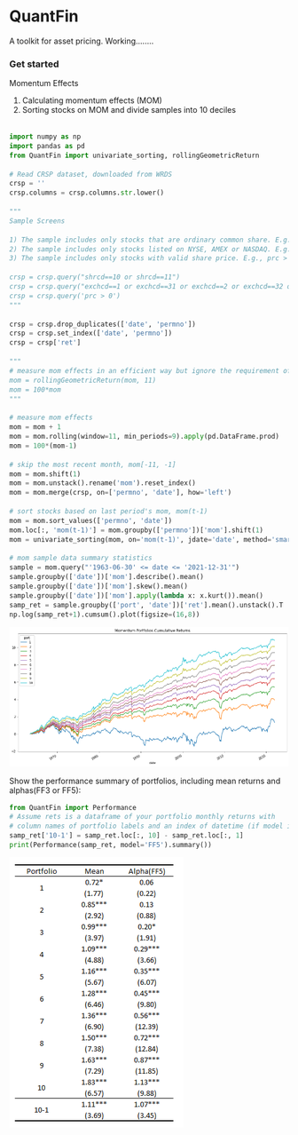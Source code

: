 # QuantFin
A toolkit for asset pricing.
Working........


### Get started

Momentum Effects

1) Calculating momentum effects (MOM)
2) Sorting stocks on MOM and divide samples into 10 deciles

```Python

import numpy as np
import pandas as pd
from QuantFin import univariate_sorting, rollingGeometricReturn

# Read CRSP dataset, downloaded from WRDS
crsp = ''
crsp.columns = crsp.columns.str.lower()

"""
Sample Screens

1) The sample includes only stocks that are ordinary common share. E.g., shrcd == 10 or 11.
2) The sample includes only stocks listed on NYSE, AMEX or NASDAQ. E.g., exchcd is 1,2,3,31,32 or 33.
3) The sample includes only stocks with valid share price. E.g., prc > 0.

crsp = crsp.query("shrcd==10 or shrcd==11")
crsp = crsp.query("exchcd==1 or exchcd==31 or exchcd==2 or exchcd==32 or exchcd==3 or exchcd==33")
crsp = crsp.query('prc > 0')
"""

crsp = crsp.drop_duplicates(['date', 'permno'])
crsp = crsp.set_index(['date', 'permno'])
crsp = crsp['ret']

"""
# measure mom effects in an efficient way but ignore the requirement of minimum observations
mom = rollingGeometricReturn(mom, 11)
mom = 100*mom
"""

# measure mom effects
mom = mom + 1
mom = mom.rolling(window=11, min_periods=9).apply(pd.DataFrame.prod)
mom = 100*(mom-1)

# skip the most recent month, mom[-11, -1]
mom = mom.shift(1) 
mom = mom.unstack().rename('mom').reset_index()
mom = mom.merge(crsp, on=['permno', 'date'], how='left')

# sort stocks based on last period's mom, mom(t-1)
mom = mom.sort_values(['permno', 'date'])
mom.loc[:, 'mom(t-1)'] = mom.groupby(['permno'])['mom'].shift(1)
mom = univariate_sorting(mom, on='mom(t-1)', jdate='date', method='smart', label='port')

# mom sample data summary statistics
sample = mom.query("'1963-06-30' <= date <= '2021-12-31'")
sample.groupby(['date'])['mom'].describe().mean()
sample.groupby(['date'])['mom'].skew().mean()
sample.groupby(['date'])['mom'].apply(lambda x: x.kurt()).mean()
samp_ret = sample.groupby(['port', 'date'])['ret'].mean().unstack().T
np.log(samp_ret+1).cumsum().plot(figsize=(16,8))
```
![Momentum Portfolios Returns](momPortsRets.png)

Show the performance summary of portfolios, including mean returns and alphas(FF3 or FF5):
```python
from QuantFin import Performance
# Assume rets is a dataframe of your portfolio monthly returns with 
# column names of portfolio labels and an index of datetime (if model is specified).
samp_ret['10-1'] = samp_ret.loc[:, 10] - samp_ret.loc[:, 1]
print(Performance(samp_ret, model='FF5').summary())
```

![Momentum Portfolios Returns](momRetsMean2.png)